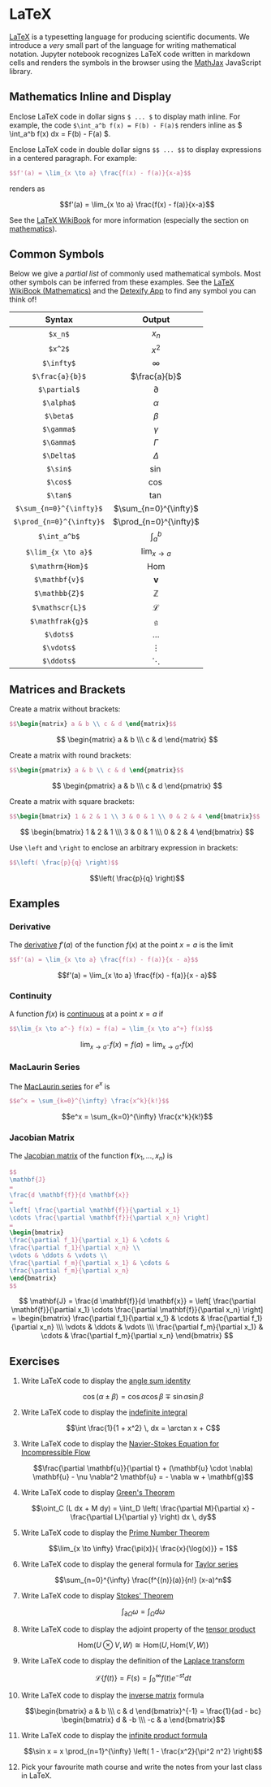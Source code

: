# LaTeX

[LaTeX](https://www.latex-project.org/) is a typesetting language for producing scientific documents. We introduce a *very* small part of the language for writing mathematical notation. Jupyter notebook recognizes LaTeX code written in markdown cells and renders the symbols in the browser using the [MathJax](https://www.mathjax.org/) JavaScript library.

## Mathematics Inline and Display

Enclose LaTeX code in dollar signs `$ ... $` to display math inline. For example, the code `$\int_a^b f(x) = F(b) - F(a)$` renders inline as $ \int_a^b f(x) dx = F(b) - F(a) $.

Enclose LaTeX code in double dollar signs `$$ ... $$` to display expressions in a centered paragraph. For example:

```LaTeX
$$f'(a) = \lim_{x \to a} \frac{f(x) - f(a)}{x-a}$$
```

renders as

$$f'(a) = \lim_{x \to a} \frac{f(x) - f(a)}{x-a}$$

See the [LaTeX WikiBook](https://en.wikibooks.org/wiki/LaTeX) for more information (especially the section on [mathematics](https://en.wikibooks.org/wiki/LaTeX/Mathematics)).

## Common Symbols

Below we give a *partial list* of commonly used mathematical symbols. Most other symbols can be inferred from these examples. See the [LaTeX WikiBook (Mathematics)](https://en.wikibooks.org/wiki/LaTeX/Mathematics) and the [Detexify App](http://detexify.kirelabs.org/classify.html) to find any symbol you can think of!

| Syntax | Output |
| :---: | :---: |
| `$x_n$` | $x_n$ |
| `$x^2$` | $x^2$ |
| `$\infty$` | $\infty$ |
| `$\frac{a}{b}$` | $\frac{a}{b}$ |
| `$\partial$` | $\partial$ |
| `$\alpha$` | $\alpha$ |
| `$\beta$` | $\beta$ |
| `$\gamma$` | $\gamma$ |
| `$\Gamma$` | $\Gamma$ |
| `$\Delta$` | $\Delta$ |
| `$\sin$` | $\sin$ |
| `$\cos$` | $\cos$ |
| `$\tan$` | $\tan$ |
| `$\sum_{n=0}^{\infty}$` | $\sum_{n=0}^{\infty}$ |
| `$\prod_{n=0}^{\infty}$` | $\prod_{n=0}^{\infty}$ |
| `$\int_a^b$` | $\int_a^b$ |
| `$\lim_{x \to a}$` | $\lim_{x \to a}$ |
| `$\mathrm{Hom}$` | $\mathrm{Hom}$ |
| `$\mathbf{v}$` | $\mathbf{v}$ |
| `$\mathbb{Z}$` | $\mathbb{Z}$ |
| `$\mathscr{L}$` | $\mathscr{L}$ |
| `$\mathfrak{g}$` | $\mathfrak{g}$ |
| `$\dots$` | $\dots$ |
| `$\vdots$` | $\vdots$ |
| `$\ddots$` | $\ddots$ |

## Matrices and Brackets

Create a matrix without brackets:

```LaTeX
$$\begin{matrix} a & b \\ c & d \end{matrix}$$
```

$$
\begin{matrix} a & b \\\ c & d \end{matrix}
$$

Create a matrix with round brackets:

```LaTeX
$$\begin{pmatrix} a & b \\ c & d \end{pmatrix}$$
```

$$
\begin{pmatrix} a & b \\\ c & d \end{pmatrix}
$$

Create a matrix with square brackets:

```LaTeX
$$\begin{bmatrix} 1 & 2 & 1 \\ 3 & 0 & 1 \\ 0 & 2 & 4 \end{bmatrix}$$
```

$$
\begin{bmatrix}
1 & 2 & 1 \\\
3 & 0 & 1 \\\
0 & 2 & 4
\end{bmatrix}
$$

Use `\left` and `\right` to enclose an arbitrary expression in brackets:

```LaTeX
$$\left( \frac{p}{q} \right)$$
```

$$\left( \frac{p}{q} \right)$$

## Examples

### Derivative

The [derivative](https://en.wikipedia.org/wiki/Derivative) $f'(a)$ of the function $f(x)$ at the point $x=a$ is the limit

```LaTeX
$$f'(a) = \lim_{x \to a} \frac{f(x) - f(a)}{x - a}$$
```

$$f'(a) = \lim_{x \to a} \frac{f(x) - f(a)}{x - a}$$

### Continuity

A function $f(x)$ is [continuous](https://en.wikipedia.org/wiki/Continuous_function) at a point $x=a$ if

```LaTeX
$$\lim_{x \to a^-} f(x) = f(a) = \lim_{x \to a^+} f(x)$$
```

$$\lim_{x \to a^-} f(x) = f(a) = \lim_{x \to a^+} f(x)$$

### MacLaurin Series

The [MacLaurin series](https://en.wikipedia.org/wiki/Taylor_series) for $e^x$ is

```LaTeX
$$e^x = \sum_{k=0}^{\infty} \frac{x^k}{k!}$$
```

$$e^x = \sum_{k=0}^{\infty} \frac{x^k}{k!}$$

### Jacobian Matrix

The [Jacobian matrix](https://en.wikipedia.org/wiki/Jacobian_matrix_and_determinant) of the function $\mathbf{f}(x_1, \dots, x_n)$ is

```LaTeX
$$
\mathbf{J}
=
\frac{d \mathbf{f}}{d \mathbf{x}}
=
\left[ \frac{\partial \mathbf{f}}{\partial x_1}
\cdots \frac{\partial \mathbf{f}}{\partial x_n} \right]
=
\begin{bmatrix}
\frac{\partial f_1}{\partial x_1} & \cdots &
\frac{\partial f_1}{\partial x_n} \\
\vdots & \ddots & \vdots \\
\frac{\partial f_m}{\partial x_1} & \cdots &
\frac{\partial f_m}{\partial x_n}
\end{bmatrix}
$$
```

$$
\mathbf{J} = \frac{d \mathbf{f}}{d \mathbf{x}} =
\left[ \frac{\partial \mathbf{f}}{\partial x_1}
\cdots \frac{\partial \mathbf{f}}{\partial x_n} \right] =
\begin{bmatrix}
\frac{\partial f_1}{\partial x_1} & \cdots & \frac{\partial f_1}{\partial x_n} \\\
\vdots & \ddots & \vdots \\\
\frac{\partial f_m}{\partial x_1} & \cdots & \frac{\partial f_m}{\partial x_n}
\end{bmatrix}
$$

## Exercises

1. Write LaTeX code to display the [angle sum identity](https://en.wikipedia.org/wiki/List_of_trigonometric_identities#Angle_sum_and_difference_identities)

    $$\cos(\alpha \pm \beta) = \cos \alpha \cos \beta \mp \sin \alpha \sin \beta$$

2. Write LaTeX code to display the [indefinite integral](https://en.wikipedia.org/wiki/Lists_of_integrals)

    $$\int \frac{1}{1 + x^2} \, dx = \arctan x + C$$

3. Write LaTeX code to display the [Navier-Stokes Equation for Incompressible Flow](https://en.wikipedia.org/wiki/Navier%E2%80%93Stokes_equations)

    $$\frac{\partial \mathbf{u}}{\partial t} + (\mathbf{u} \cdot \nabla) \mathbf{u} - \nu \nabla^2 \mathbf{u} = - \nabla w + \mathbf{g}$$

4. Write LaTeX code to display [Green's Theorem](https://en.wikipedia.org/wiki/Green%27s_theorem)

    $$\oint_C (L dx + M dy) = \iint_D \left( \frac{\partial M}{\partial x} - \frac{\partial L}{\partial y} \right) dx \, dy$$

5. Write LaTeX code to display the [Prime Number Theorem](https://en.wikipedia.org/wiki/Prime_number_theorem)

    $$\lim_{x \to \infty} \frac{\pi(x)}{ \frac{x}{\log(x)}} = 1$$

6. Write LaTeX code to display the general formula for [Taylor series](https://en.wikipedia.org/wiki/Taylor_series)

    $$\sum_{n=0}^{\infty} \frac{f^{(n)}(a)}{n!} (x-a)^n$$

7. Write LaTeX code to display [Stokes' Theorem](https://en.wikipedia.org/wiki/Stokes%27_theorem)

    $$\int_{\partial \Omega} \omega = \int_{\Omega} d \omega$$

8. Write LaTeX code to display the adjoint property of the [tensor product](https://en.wikipedia.org/wiki/Tensor_product)

    $$\mathrm{Hom}(U \otimes V,W) \cong \mathrm{Hom}(U, \mathrm{Hom}(V,W))$$

9. Write LaTeX code to display the definition of the [Laplace transform](https://en.wikipedia.org/wiki/Laplace_transform)

    $$\mathscr{L} \{ f(t) \} = F(s) = \int_0^{\infty} f(t) e^{-st} dt$$

10. Write LaTeX code to display the [inverse matrix](https://en.wikipedia.org/wiki/Invertible_matrix) formula

    $$\begin{bmatrix} a & b \\\ c & d \end{bmatrix}^{-1} = \frac{1}{ad - bc} \begin{bmatrix} d & -b \\\ -c & a \end{bmatrix}$$

11. Write LaTeX code to display the [infinite product formula](https://en.wikipedia.org/wiki/List_of_trigonometric_identities#Infinite_product_formulae)

    $$\sin x = x \prod_{n=1}^{\infty} \left( 1 - \frac{x^2}{\pi^2 n^2} \right)$$

12. Pick your favourite math course and write the notes from your last class in LaTeX.
